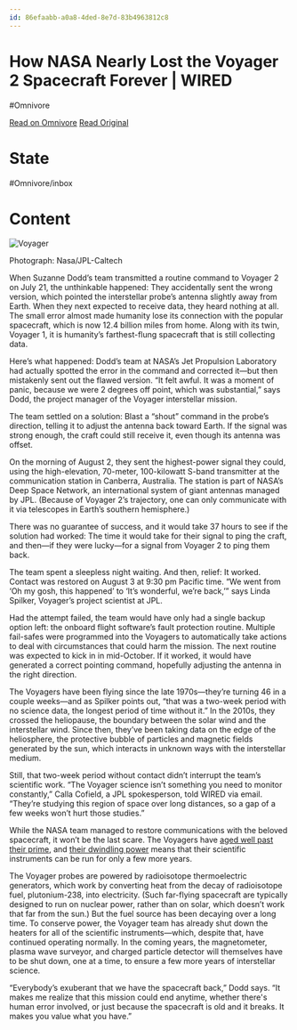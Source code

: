 ```yaml
---
id: 86efaabb-a0a8-4ded-8e7d-83b4963812c8
---
```


# How NASA Nearly Lost the Voyager 2 Spacecraft Forever | WIRED
#Omnivore

[Read on Omnivore](https://omnivore.app/me/https-t-co-9-ueee-bv-2-qn-ssr-true-189f5441c49)
[Read Original](https://t.co/9UeeeBV2qn?ssr=true)

# State
#Omnivore/inbox

# Content
![Voyager](https://proxy-prod.omnivore-image-cache.app/0x0,sDptVR4zbyTEDrsN9w_NbzPy9e6FRfdX-ClWxoIxwfZI/https://media.wired.com/photos/64d4fa425d58439e770e46a8/master/w_2560%2Cc_limit/Nasa_voyager_science_PIA21726.jpg)

Photograph: Nasa/JPL-Caltech

When Suzanne Dodd’s team transmitted a routine command to Voyager 2 on July 21, the unthinkable happened: They accidentally sent the wrong version, which pointed the interstellar probe’s antenna slightly away from Earth. When they next expected to receive data, they heard nothing at all. The small error almost made humanity lose its connection with the popular spacecraft, which is now 12.4 billion miles from home. Along with its twin, Voyager 1, it is humanity’s farthest-flung spacecraft that is still collecting data.

Here’s what happened: Dodd’s team at NASA’s Jet Propulsion Laboratory had actually spotted the error in the command and corrected it—but then mistakenly sent out the flawed version. “It felt awful. It was a moment of panic, because we were 2 degrees off point, which was substantial,” says Dodd, the project manager of the Voyager interstellar mission.

The team settled on a solution: Blast a “shout” command in the probe’s direction, telling it to adjust the antenna back toward Earth. If the signal was strong enough, the craft could still receive it, even though its antenna was offset. 

On the morning of August 2, they sent the highest-power signal they could, using the high-elevation, 70-meter, 100-kilowatt S-band transmitter at the communication station in Canberra, Australia. The station is part of NASA’s Deep Space Network, an international system of giant antennas managed by JPL. (Because of Voyager 2’s trajectory, one can only communicate with it via telescopes in Earth’s southern hemisphere.) 

There was no guarantee of success, and it would take 37 hours to see if the solution had worked: The time it would take for their signal to ping the craft, and then—if they were lucky—for a signal from Voyager 2 to ping them back. 

The team spent a sleepless night waiting. And then, relief: It worked. Contact was restored on August 3 at 9:30 pm Pacific time. “We went from ‘Oh my gosh, this happened’ to ‘It’s wonderful, we’re back,’” says Linda Spilker, Voyager’s project scientist at JPL.

Had the attempt failed, the team would have only had a single backup option left: the onboard flight software’s fault protection routine. Multiple fail-safes were programmed into the Voyagers to automatically take actions to deal with circumstances that could harm the mission. The next routine was expected to kick in in mid-October. If it worked, it would have generated a correct pointing command, hopefully adjusting the antenna in the right direction.

The Voyagers have been flying since the late 1970s—they’re turning 46 in a couple weeks—and as Spilker points out, “that was a two-week period with no science data, the longest period of time without it.” In the 2010s, they crossed the heliopause, the boundary between the solar wind and the interstellar wind. Since then, they’ve been taking data on the edge of the heliosphere, the protective bubble of particles and magnetic fields generated by the sun, which interacts in unknown ways with the interstellar medium. 

Still, that two-week period without contact didn’t interrupt the team’s scientific work. “The Voyager science isn’t something you need to monitor constantly,” Calla Cofield, a JPL spokesperson, told WIRED via email. “They’re studying this region of space over long distances, so a gap of a few weeks won’t hurt those studies.”

While the NASA team managed to restore communications with the beloved spacecraft, it won’t be the last scare. The Voyagers have [aged well past their prime](https://www.wired.com/story/voyager-1-and-2-humanitys-interstellar-envoys-soldier-on-at-45/), and [their dwindling power](https://www.wired.com/story/voyager-2-gets-a-life-extending-power-boost-in-deep-space/) means that their scientific instruments can be run for only a few more years.

The Voyager probes are powered by radioisotope thermoelectric generators, which work by converting heat from the decay of radioisotope fuel, plutonium-238, into electricity. (Such far-flying spacecraft are typically designed to run on nuclear power, rather than on solar, which doesn’t work that far from the sun.) But the fuel source has been decaying over a long time. To conserve power, the Voyager team has already shut down the heaters for all of the scientific instruments—which, despite that, have continued operating normally. In the coming years, the magnetometer, plasma wave surveyor, and charged particle detector will themselves have to be shut down, one at a time, to ensure a few more years of interstellar science.

“Everybody’s exuberant that we have the spacecraft back,” Dodd says. “It makes me realize that this mission could end anytime, whether there's human error involved, or just because the spacecraft is old and it breaks. It makes you value what you have.”

